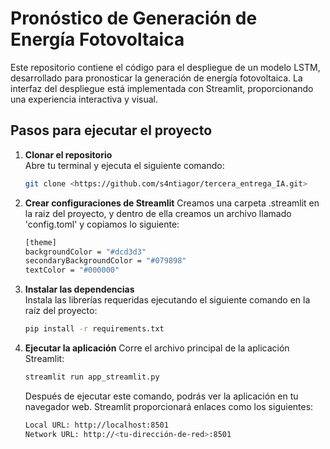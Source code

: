 # Pronóstico de Generación de Energía Fotovoltaica

Este repositorio contiene el código para el despliegue de un modelo LSTM, desarrollado para pronosticar la generación de energía fotovoltaica. La interfaz del despliegue está implementada con Streamlit, proporcionando una experiencia interactiva y visual.


## Pasos para ejecutar el proyecto

1. **Clonar el repositorio**  
   Abre tu terminal y ejecuta el siguiente comando:  
   ```bash
   git clone <https://github.com/s4ntiagor/tercera_entrega_IA.git>
   ```

2. **Crear configuraciones de Streamlit**
   Creamos una carpeta .streamlit en la raiz del proyecto, y dentro de ella creamos un archivo llamado 'config.toml'
   y copiamos lo siguiente:
   ```bash
   [theme]
   backgroundColor = "#dcd3d3"
   secondaryBackgroundColor = "#079898"
   textColor = "#000000"
    ```
    
4. **Instalar las dependencias**  
   Instala las librerías requeridas ejecutando el siguiente comando en la raíz del proyecto:  

   ```bash
   pip install -r requirements.txt
   ```

5. **Ejecutar la aplicación**
   Corre el archivo principal de la aplicación Streamlit: 

   ```bash
   streamlit run app_streamlit.py
   ```

   Después de ejecutar este comando, podrás ver la aplicación en tu navegador web. Streamlit proporcionará enlaces como los siguientes:

   ```bash
   Local URL: http://localhost:8501  
   Network URL: http://<tu-dirección-de-red>:8501  
   ```
